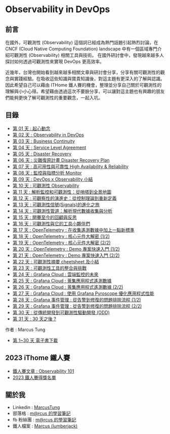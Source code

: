 # Observability in DevOps

## 前言
在國外，可觀測性 (Observability) 這個詞已經成為熱門話題引起熱烈討論，在 CNCF (Cloud Native Computing Foundation) landscape 中有一個區域專門介紹可觀測性 (Observability) 相關工具與技術。 在國外研討會中，發現越來越多人探討如何透過可觀測性來實現 DevOps 更高效率。

近幾年，台灣也開始看到越來越多相關文章與研討會分享，分享有關可觀測性的觀念與實踐經驗。在吸收這些知識與寶貴知識後，對這主題有更深入的了解與認識。因此希望自己可以藉由 ITHome 鐵人賽的機會，整理並分享自己關於可觀測性的理解與小小心得。希望藉由透過這次不要臉分享，可以讓對這主題也有興趣的朋友們能夠更快了解可觀測性的重要觀念，一起入坑。

## 目錄
- [第 01 天 : 起心動念](https://github.com/marcustung/Observability-in-DevOps/blob/main/01.md)
- [第 02 天 : Observability in DevOps](https://github.com/marcustung/Observability-in-DevOps/blob/main/02.md)
- [第 03 天 : Business Continuity](https://github.com/marcustung/Observability-in-DevOps/blob/main/03.md)
- [第 04 天 : Service Level Agreement](https://github.com/marcustung/Observability-in-DevOps/blob/main/04.md)
- [第 05 天 : Disaster Recovery](https://github.com/marcustung/Observability-in-DevOps/blob/main/05.md)
- [第 06 天 : 災難復原計畫 Disaster Recovery Plan](https://github.com/marcustung/Observability-in-DevOps/blob/main/06.md)
- [第 07 天 : 高可用性與可靠性 High Availability & Reliability](https://github.com/marcustung/Observability-in-DevOps/blob/main/07.md)
- [第 08 天 : 監控與指標分析 Monitor](https://github.com/marcustung/Observability-in-DevOps/blob/main/08.md)
- [第 09 天 : DevOps x Observability 小結](https://github.com/marcustung/Observability-in-DevOps/blob/main/09.md)
- [第 10 天 : 可觀測性 Observability](https://github.com/marcustung/Observability-in-DevOps/blob/main/10.md)
- [第 11 天 : 解析監控和可觀測性：從哨塔到全景地圖](https://github.com/marcustung/Observability-in-DevOps/blob/main/11.md)
- [第 12 天 : 可觀察性的演進史：從控制理論到重新定義](https://github.com/marcustung/Observability-in-DevOps/blob/main/12.md)
- [第 13 天 : 可觀測性信號(Signals)的進化之旅](https://github.com/marcustung/Observability-in-DevOps/blob/main/13.md)
- [第 14 天 : 可觀測性管道：解析現代數據收集與分析](https://github.com/marcustung/Observability-in-DevOps/blob/main/14.md)
- [第 15 天 : 開賽至今的回顧與反思](https://github.com/marcustung/Observability-in-DevOps/blob/main/15.md)
- [第 16 天 : 可觀測性與它的工具小夥伴們](https://github.com/marcustung/Observability-in-DevOps/blob/main/16.md)
- [第 17 天 : OpenTelemetry : 在收集遙測數據中加上一點新標準](https://github.com/marcustung/Observability-in-DevOps/blob/main/17.md)
- [第 18 天 : OpenTelemetry : 核心元件大解密 (1/2)](https://github.com/marcustung/Observability-in-DevOps/blob/main/18.md)
- [第 19 天 : OpenTelemetry : 核心元件大解密 (2/2)](https://github.com/marcustung/Observability-in-DevOps/blob/main/19.md)
- [第 20 天 : OpenTelemetry : Demo 專案快速入門 (1/2)](https://github.com/marcustung/Observability-in-DevOps/blob/main/20.md)
- [第 21 天 : OpenTelemetry : Demo 專案快速入門 (2/2)](https://github.com/marcustung/Observability-in-DevOps/blob/main/21.md)
- [第 22 天 : 可觀測性摘要 cheetsheet 及小結](https://github.com/marcustung/Observability-in-DevOps/blob/main/22.md)
- [第 23 天 : 可觀測性工具的整合與挑戰](https://github.com/marcustung/Observability-in-DevOps/blob/main/23.md)
- [第 24 天 : Grafana Cloud : 雲端監控的未來](https://github.com/marcustung/Observability-in-DevOps/blob/main/24.md)
- [第 25 天 : Grafana Cloud : 蒐集應用程式遙測數據](https://github.com/marcustung/Observability-in-DevOps/blob/main/25.md)
- [第 26 天 : Grafana Cloud : 蒐集應用程式遙測數據 (2/2)](https://github.com/marcustung/Observability-in-DevOps/blob/main/26.md)
- [第 27 天 : Grafana Cloud : 使用 Grafana Pyroscope 優化應用程式性能](https://github.com/marcustung/Observability-in-DevOps/blob/main/27.md)
- [第 28 天 : Grafana 事件管理 : 從告警到修復的問題排除流程 (1/2)](https://github.com/marcustung/Observability-in-DevOps/blob/main/28.md)
- [第 29 天 : Grafana 事件管理 : 從告警到修復的問題排除流程 (2/2)](https://github.com/marcustung/Observability-in-DevOps/blob/main/29.md)
- [第 30 天 : 從傳統開發到可觀測性驅動開發 (ODD)](https://github.com/marcustung/Observability-in-DevOps/blob/main/30.md)
- [第 31 天 : 30 天之後 ?](https://github.com/marcustung/Observability-in-DevOps/blob/main/31.md)

作者 : Marcus Tung

- [第 1~30 天 電子書下載](https://github.com/marcustung/Observability-in-DevOps/blob/main/Observability101.pdf)

## 2023 iThome 鐵人賽
- [鐵人賽文章 : Observability 101](https://ithelp.ithome.com.tw/users/20162577/ironman/6448) 
- [2023 鐵人賽得獎名單](https://ithelp.ithome.com.tw/2023ironman/reward)

## 關於我
- Linkedin : [MarcusTung](https://www.linkedin.com/in/marcus-tung-tw/)
- 部落格 : [m@rcus 的學習筆記](https://marcus116.blogspot.tw/)
- fb 粉絲團 : [m@rcus 的學習筆記](https://www.facebook.com/marcustung.tech)
- 鐵人檔案 : [Marcus (lumberjack)](https://ithelp.ithome.com.tw/users/20162577/ironman)
